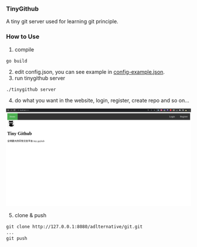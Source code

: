 ### TinyGithub

A tiny git server used for learning git principle.

### How to Use

1. compile
```shell
go build
```
2. edit config.json, you can see example in [config-example.json](config-example.json).
3. run tinygithub server
```shell
./tinygithub server
```
4. do what you want in the website, login, register, create repo and so on...

![resource/example.png](resource/example.png)

5. clone & push
```shell
git clone http://127.0.0.1:8080/adlternative/git.git
...
git push
```